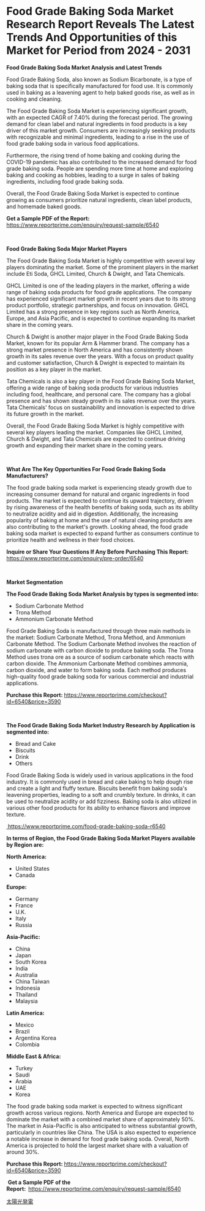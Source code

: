 <p><h1>Food Grade Baking Soda Market Research Report Reveals The Latest Trends And Opportunities of this Market for Period from 2024 - 2031</h1></p><p><strong>Food Grade Baking Soda Market Analysis and Latest Trends</strong></p>
<p><p>Food Grade Baking Soda, also known as Sodium Bicarbonate, is a type of baking soda that is specifically manufactured for food use. It is commonly used in baking as a leavening agent to help baked goods rise, as well as in cooking and cleaning.</p><p>The Food Grade Baking Soda Market is experiencing significant growth, with an expected CAGR of 7.40% during the forecast period. The growing demand for clean label and natural ingredients in food products is a key driver of this market growth. Consumers are increasingly seeking products with recognizable and minimal ingredients, leading to a rise in the use of food grade baking soda in various food applications.</p><p>Furthermore, the rising trend of home baking and cooking during the COVID-19 pandemic has also contributed to the increased demand for food grade baking soda. People are spending more time at home and exploring baking and cooking as hobbies, leading to a surge in sales of baking ingredients, including food grade baking soda.</p><p>Overall, the Food Grade Baking Soda Market is expected to continue growing as consumers prioritize natural ingredients, clean label products, and homemade baked goods.</p></p>
<p><strong>Get a Sample PDF of the Report:&nbsp;</strong> <a href="https://www.reportprime.com/enquiry/request-sample/6540">https://www.reportprime.com/enquiry/request-sample/6540</a></p>
<p>&nbsp;</p>
<p><strong>Food Grade Baking Soda Major Market Players</strong></p>
<p><p>The Food Grade Baking Soda Market is highly competitive with several key players dominating the market. Some of the prominent players in the market include Eti Soda, GHCL Limited, Church & Dwight, and Tata Chemicals.</p><p>GHCL Limited is one of the leading players in the market, offering a wide range of baking soda products for food grade applications. The company has experienced significant market growth in recent years due to its strong product portfolio, strategic partnerships, and focus on innovation. GHCL Limited has a strong presence in key regions such as North America, Europe, and Asia Pacific, and is expected to continue expanding its market share in the coming years.</p><p>Church & Dwight is another major player in the Food Grade Baking Soda Market, known for its popular Arm & Hammer brand. The company has a strong market presence in North America and has consistently shown growth in its sales revenue over the years. With a focus on product quality and customer satisfaction, Church & Dwight is expected to maintain its position as a key player in the market.</p><p>Tata Chemicals is also a key player in the Food Grade Baking Soda Market, offering a wide range of baking soda products for various industries including food, healthcare, and personal care. The company has a global presence and has shown steady growth in its sales revenue over the years. Tata Chemicals' focus on sustainability and innovation is expected to drive its future growth in the market.</p><p>Overall, the Food Grade Baking Soda Market is highly competitive with several key players leading the market. Companies like GHCL Limited, Church & Dwight, and Tata Chemicals are expected to continue driving growth and expanding their market share in the coming years.</p></p>
<p>&nbsp;</p>
<p><strong>What Are The Key Opportunities For Food Grade Baking Soda Manufacturers?</strong></p>
<p><p>The food grade baking soda market is experiencing steady growth due to increasing consumer demand for natural and organic ingredients in food products. The market is expected to continue its upward trajectory, driven by rising awareness of the health benefits of baking soda, such as its ability to neutralize acidity and aid in digestion. Additionally, the increasing popularity of baking at home and the use of natural cleaning products are also contributing to the market's growth. Looking ahead, the food grade baking soda market is expected to expand further as consumers continue to prioritize health and wellness in their food choices.</p></p>
<p><strong>Inquire or Share Your Questions If Any Before Purchasing This Report:</strong> <a href="https://www.reportprime.com/enquiry/pre-order/6540">https://www.reportprime.com/enquiry/pre-order/6540</a></p>
<p>&nbsp;</p>
<p><strong>Market Segmentation</strong></p>
<p><strong>The Food Grade Baking Soda Market Analysis by types is segmented into:</strong></p>
<p><ul><li>Sodium Carbonate Method</li><li>Trona Method</li><li>Ammonium Carbonate Method</li></ul></p>
<p><p>Food Grade Baking Soda is manufactured through three main methods in the market: Sodium Carbonate Method, Trona Method, and Ammonium Carbonate Method. The Sodium Carbonate Method involves the reaction of sodium carbonate with carbon dioxide to produce baking soda. The Trona Method uses trona ore as a source of sodium carbonate which reacts with carbon dioxide. The Ammonium Carbonate Method combines ammonia, carbon dioxide, and water to form baking soda. Each method produces high-quality food grade baking soda for various commercial and industrial applications.</p></p>
<p><strong>Purchase this Report:&nbsp;</strong><a href="https://www.reportprime.com/checkout?id=6540&price=3590">https://www.reportprime.com/checkout?id=6540&price=3590</a></p>
<p>&nbsp;</p>
<p><strong>The Food Grade Baking Soda Market Industry Research by Application is segmented into:</strong></p>
<p><ul><li>Bread and Cake</li><li>Biscuits</li><li>Drink</li><li>Others</li></ul></p>
<p><p>Food Grade Baking Soda is widely used in various applications in the food industry. It is commonly used in bread and cake baking to help dough rise and create a light and fluffy texture. Biscuits benefit from baking soda's leavening properties, leading to a soft and crumbly texture. In drinks, it can be used to neutralize acidity or add fizziness. Baking soda is also utilized in various other food products for its ability to enhance flavors and improve texture.</p></p>
<p><a href="https://www.reportprime.com/food-grade-baking-soda-r6540">&nbsp;https://www.reportprime.com/food-grade-baking-soda-r6540</a></p>
<p><strong>In terms of Region, the Food Grade Baking Soda Market Players available by Region are:</strong></p>
<p>
    <p> <strong> North America: </strong>
        <ul>
            <li>United States</li>
            <li>Canada</li>
        </ul>
        </p> 
    <p> <strong> Europe: </strong>
        <ul>
            <li>Germany</li>
            <li>France</li>
            <li>U.K.</li>
            <li>Italy</li>
            <li>Russia</li>
        </ul>
        </p> 
    <p> <strong> Asia-Pacific: </strong>
        <ul>
            <li>China</li>
            <li>Japan</li>
            <li>South Korea</li>
            <li>India</li>
            <li>Australia</li>
            <li>China Taiwan</li>
            <li>Indonesia</li>
            <li>Thailand</li>
            <li>Malaysia</li>
        </ul>
        </p> 
    <p> <strong> Latin America: </strong>
        <ul>
            <li>Mexico</li>
            <li>Brazil</li>
            <li>Argentina Korea</li>
            <li>Colombia</li>
        </ul>
        </p> 
    <p> <strong> Middle East & Africa: </strong>
        <ul>
            <li>Turkey</li>
            <li>Saudi</li>
            <li>Arabia</li>
            <li>UAE</li>
            <li>Korea</li>
        </ul>
    </p>
    </p>
<p><p>The food grade baking soda market is expected to witness significant growth across various regions. North America and Europe are expected to dominate the market with a combined market share of approximately 50%. The market in Asia-Pacific is also anticipated to witness substantial growth, particularly in countries like China. The USA is also expected to experience a notable increase in demand for food grade baking soda. Overall, North America is projected to hold the largest market share with a valuation of around 30%.</p></p>
<p><strong>Purchase this Report: </strong><a href="https://www.reportprime.com/checkout?id=6540&price=3590">https://www.reportprime.com/checkout?id=6540&price=3590</a></p>
<p>&nbsp;<strong>Get a Sample PDF of the Report:&nbsp;&nbsp;</strong><a href="https://www.reportprime.com/enquiry/request-sample/6540">https://www.reportprime.com/enquiry/request-sample/6540</a></p>
<p><strong></strong></p>
<p><p><a href="https://github.com/SarahFahey88/Market-Research-Report-List-1/blob/main/765778519534.md">太陽光発電</a></p></p>